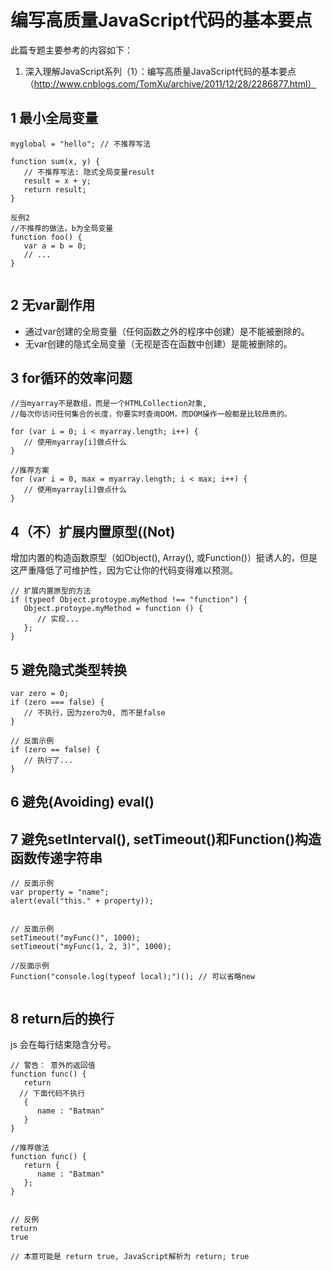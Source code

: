 # 编写高质量JavaScript代码的基本要点

此篇专题主要参考的内容如下：
1. 深入理解JavaScript系列（1）：编写高质量JavaScript代码的基本要点（http://www.cnblogs.com/TomXu/archive/2011/12/28/2286877.html）   

## 1 最小全局变量

```
myglobal = "hello"; // 不推荐写法

function sum(x, y) {
   // 不推荐写法: 隐式全局变量result 
   result = x + y;
   return result;
}

反例2
//不推荐的做法，b为全局变量
function foo() {
   var a = b = 0;
   // ...
}


```

## 2 无var副作用

- 通过var创建的全局变量（任何函数之外的程序中创建）是不能被删除的。
- 无var创建的隐式全局变量（无视是否在函数中创建）是能被删除的。


## 3 for循环的效率问题

```
//当myarray不是数组，而是一个HTMLCollection对象, 
//每次你访问任何集合的长度，你要实时查询DOM，而DOM操作一般都是比较昂贵的。

for (var i = 0; i < myarray.length; i++) {
   // 使用myarray[i]做点什么
}

//推荐方案
for (var i = 0, max = myarray.length; i < max; i++) {
   // 使用myarray[i]做点什么
}

```

## 4（不）扩展内置原型((Not)

增加内置的构造函数原型（如Object(), Array(), 或Function()）挺诱人的，但是这严重降低了可维护性，因为它让你的代码变得难以预测。    

```
// 扩展内置原型的方法
if (typeof Object.protoype.myMethod !== "function") {
   Object.protoype.myMethod = function () {
      // 实现...
   };
}  

```

## 5 避免隐式类型转换


```
var zero = 0;
if (zero === false) {
   // 不执行，因为zero为0, 而不是false
}

// 反面示例
if (zero == false) {
   // 执行了...
}

```

## 6 避免(Avoiding) eval()
## 7 避免setInterval(), setTimeout()和Function()构造函数传递字符串

```
// 反面示例
var property = "name";
alert(eval("this." + property));


// 反面示例
setTimeout("myFunc()", 1000);
setTimeout("myFunc(1, 2, 3)", 1000);

//反面示例
Function("console.log(typeof local);")(); // 可以省略new


```


## 8 return后的换行
js 会在每行结束隐含分号。

```
// 警告： 意外的返回值
function func() {
   return
  // 下面代码不执行
   {
      name : "Batman"
   }
}

//推荐做法
function func() {
   return {
      name : "Batman"
   };
}


// 反例
return 
true

// 本意可能是 return true, JavaScript解析为 return; true
 
```






           
